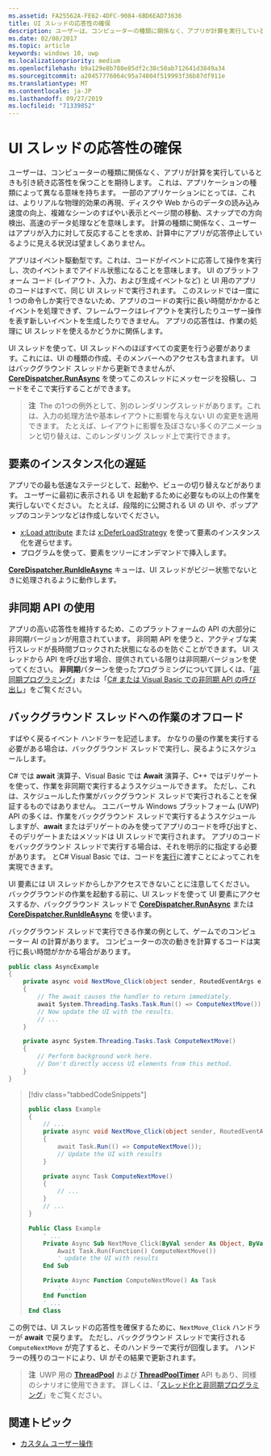 ```yaml
---
ms.assetid: FA25562A-FE62-4DFC-9084-6BD6EAD73636
title: UI スレッドの応答性の確保
description: ユーザーは、コンピューターの種類に関係なく、アプリが計算を実行しているときも引き続き応答性を保つことを期待します。
ms.date: 02/08/2017
ms.topic: article
keywords: windows 10, uwp
ms.localizationpriority: medium
ms.openlocfilehash: b9a129e8b780e85df2c38c50ab712641d3849a34
ms.sourcegitcommit: a20457776064c95a74804f519993f36b87df911e
ms.translationtype: MT
ms.contentlocale: ja-JP
ms.lasthandoff: 09/27/2019
ms.locfileid: "71339852"
---
```

# <a name="keep-the-ui-thread-responsive"></a>UI スレッドの応答性の確保


ユーザーは、コンピューターの種類に関係なく、アプリが計算を実行しているときも引き続き応答性を保つことを期待します。 これは、アプリケーションの種類によって異なる意味を持ちます。 一部のアプリケーションにとっては、これは、よりリアルな物理的効果の再現、ディスクや Web からのデータの読み込み速度の向上、複雑なシーンのすばやい表示とページ間の移動、スナップでの方向検出、高速のデータ処理などを意味します。 計算の種類に関係なく、ユーザーはアプリが入力に対して反応することを求め、計算中にアプリが応答停止しているように見える状況は望ましくありません。

アプリはイベント駆動型です。これは、コードがイベントに応答して操作を実行し、次のイベントまでアイドル状態になることを意味します。 UI のプラットフォーム コード (レイアウト、入力、および生成イベントなど) と UI 用のアプリのコードはすべて、同じ UI スレッドで実行されます。 このスレッドでは一度に 1 つの命令しか実行できないため、アプリのコードの実行に長い時間がかかるとイベントを処理できず、フレームワークはレイアウトを実行したりユーザー操作を表す新しいイベントを生成したりできません。 アプリの応答性は、作業の処理に UI スレッドを使えるかどうかに関係します。

UI スレッドを使って、UI スレッドへのほぼすべての変更を行う必要があります。これには、UI の種類の作成、そのメンバーへのアクセスも含まれます。 UI はバックグラウンド スレッドから更新できませんが、[**CoreDispatcher.RunAsync**](https://docs.microsoft.com/uwp/api/windows.ui.core.coredispatcher.runasync) を使ってこのスレッドにメッセージを投稿し、コードをそこで実行することができます。

> **注**  The の1つの例外として、別のレンダリングスレッドがあります。これは、入力の処理方法や基本レイアウトに影響を与えない UI の変更を適用できます。 たとえば、レイアウトに影響を及ぼさない多くのアニメーションと切り替えは、このレンダリング スレッド上で実行できます。

## <a name="delay-element-instantiation"></a>要素のインスタンス化の遅延

アプリでの最も低速なステージとして、起動や、ビューの切り替えなどがあります。 ユーザーに最初に表示される UI を起動するために必要なもの以上の作業を実行しないでください。 たとえば、段階的に公開される UI の UI や、ポップアップのコンテンツなどは作成しないでください。

-   [x:Load attribute](../xaml-platform/x-load-attribute.md) または [x:DeferLoadStrategy](https://docs.microsoft.com/windows/uwp/xaml-platform/x-deferloadstrategy-attribute) を使って要素のインスタンス化を遅らせます。
-   プログラムを使って、要素をツリーにオンデマンドで挿入します。

[**CoreDispatcher.RunIdleAsync**](https://docs.microsoft.com/uwp/api/windows.ui.core.coredispatcher.runidleasync) キューは、UI スレッドがビジー状態でないときに処理されるように動作します。

## <a name="use-asynchronous-apis"></a>非同期 API の使用

アプリの高い応答性を維持するため、このプラットフォームの API の大部分に非同期バージョンが用意されています。 非同期 API を使うと、アクティブな実行スレッドが長時間ブロックされた状態になるのを防ぐことができます。 UI スレッドから API を呼び出す場合、提供されている限りは非同期バージョンを使ってください。 **非同期**パターンを使ったプログラミングについて詳しくは、「[非同期プログラミング](https://docs.microsoft.com/windows/uwp/threading-async/asynchronous-programming-universal-windows-platform-apps)」または「[C# または Visual Basic での非同期 API の呼び出し](https://docs.microsoft.com/windows/uwp/threading-async/call-asynchronous-apis-in-csharp-or-visual-basic)」をご覧ください。

## <a name="offload-work-to-background-threads"></a>バックグラウンド スレッドへの作業のオフロード

すばやく戻るイベント ハンドラーを記述します。 かなりの量の作業を実行する必要がある場合は、バックグラウンド スレッドで実行し、戻るようにスケジュールします。

C# では **await** 演算子、Visual Basic では **Await** 演算子、C++ ではデリゲートを使って、作業を非同期で実行するようスケジュールできます。 ただし、これは、スケジュールした作業がバックグラウンド スレッドで実行されることを保証するものではありません。 ユニバーサル Windows プラットフォーム (UWP) API の多くは、作業をバックグラウンド スレッドで実行するようスケジュールしますが、**await** またはデリゲートのみを使ってアプリのコードを呼び出すと、そのデリゲートまたはメソッドは UI スレッドで実行されます。 アプリのコードをバックグラウンド スレッドで実行する場合は、それを明示的に指定する必要があります。 とC# Visual Basic では、コードを[実行](https://docs.microsoft.com/dotnet/api/system.threading.tasks.task.run)に渡すことによってこれを実現できます。

UI 要素には UI スレッドからしかアクセスできないことに注意してください。 バックグラウンドの作業を起動する前に、UI スレッドを使って UI 要素にアクセスするか、バックグラウンド スレッドで [**CoreDispatcher.RunAsync**](https://docs.microsoft.com/uwp/api/windows.ui.core.coredispatcher.runasync) または [**CoreDispatcher.RunIdleAsync**](https://docs.microsoft.com/uwp/api/windows.ui.core.coredispatcher.runidleasync) を使います。

バックグラウンド スレッドで実行できる作業の例として、ゲームでのコンピューター AI の計算があります。 コンピューターの次の動きを計算するコードは実行に長い時間がかかる場合があります。

```csharp
public class AsyncExample
{
    private async void NextMove_Click(object sender, RoutedEventArgs e)
    {
        // The await causes the handler to return immediately.
        await System.Threading.Tasks.Task.Run(() => ComputeNextMove());
        // Now update the UI with the results.
        // ...
    }

    private async System.Threading.Tasks.Task ComputeNextMove()
    {
        // Perform background work here.
        // Don't directly access UI elements from this method.
    }
}
```

> [!div class="tabbedCodeSnippets"]
> ```csharp
> public class Example
> {
>     // ...
>     private async void NextMove_Click(object sender, RoutedEventArgs e)
>     {
>         await Task.Run(() => ComputeNextMove());
>         // Update the UI with results
>     }
> 
>     private async Task ComputeNextMove()
>     {
>         // ...
>     }
>     // ...
> }
> ```
> ```vb
> Public Class Example
>     ' ...
>     Private Async Sub NextMove_Click(ByVal sender As Object, ByVal e As RoutedEventArgs)
>         Await Task.Run(Function() ComputeNextMove())
>         ' update the UI with results
>     End Sub
> 
>     Private Async Function ComputeNextMove() As Task
>         ' ...
>     End Function
>     ' ...
> End Class
> ```

この例では、UI スレッドの応答性を確保するために、`NextMove_Click` ハンドラーが **await** で戻ります。 ただし、バックグラウンド スレッドで実行される `ComputeNextMove` が完了すると、そのハンドラーで実行が回復します。 ハンドラーの残りのコードにより、UI がその結果で更新されます。

> **注**  UWP 用の [**ThreadPool**](https://docs.microsoft.com/uwp/api/Windows.System.Threading.ThreadPool) および [**ThreadPoolTimer**](https://docs.microsoft.com/uwp/api/windows.system.threading.threadpooltimer) API もあり、同様のシナリオに使用できます。 詳しくは、「[スレッド化と非同期プログラミング](https://docs.microsoft.com/windows/uwp/threading-async/index)」をご覧ください。

## <a name="related-topics"></a>関連トピック

* [カスタム ユーザー操作](https://docs.microsoft.com/windows/uwp/design/layout/index)
